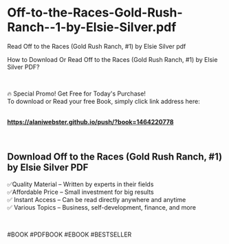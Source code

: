 # Off-to-the-Races-Gold-Rush-Ranch--1-by-Elsie-Silver.pdf
Read Off to the Races (Gold Rush Ranch, #1) by Elsie Silver pdf
<p>How to Download Or Read Off to the Races (Gold Rush Ranch, #1) by Elsie Silver PDF?</p>
<p>&nbsp;</p>
<p>&#128293;  Special Promo! Get Free for Today's Purchase!<br />To download or Read your free Book, simply click link address here:&nbsp;<br />&nbsp;</p>
<p><a href="https://alaniwebster.github.io/push/?book=1464220778"><strong>https://alaniwebster.github.io/push/?book=1464220778</strong></a></p>
<p>&nbsp;</p>
<h2>Download Off to the Races (Gold Rush Ranch, #1) by Elsie Silver PDF</h2>
<p>&#x2705;Quality Material &ndash; Written by experts in their fields<br />&#x2705;Affordable Price &ndash; Small investment for big results<br />&#x2705; Instant Access &ndash; Can be read directly anywhere and anytime<br />&#x2705; Various Topics &ndash; Business, self-development, finance, and more</p>
<p>&nbsp;</p>
<p>#BOOK #PDFBOOK #EBOOK #BESTSELLER</p>
